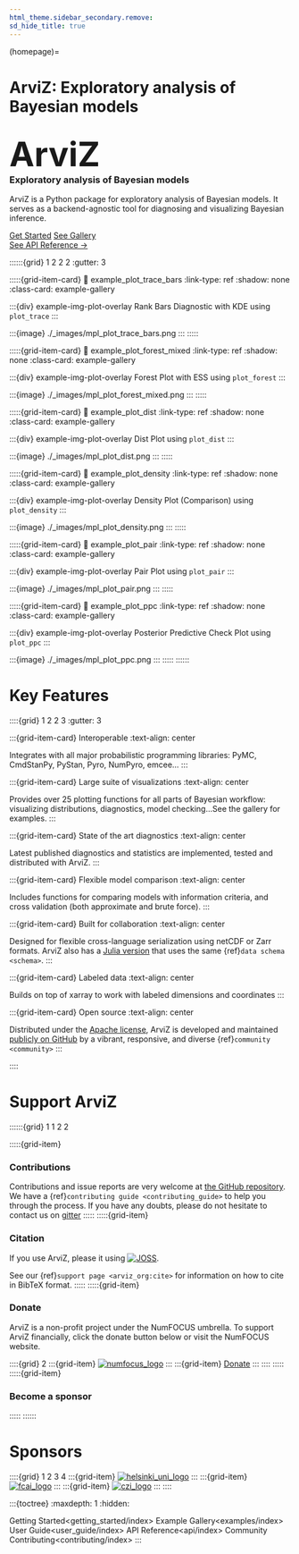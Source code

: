 ```yaml
---
html_theme.sidebar_secondary.remove:
sd_hide_title: true
---
```


(homepage)=
# ArviZ: Exploratory analysis of Bayesian models

<div id="hero">

<div id="hero-left">  <!-- Start Hero Left -->
  <h2 style="font-size: 60px; font-weight: bold; margin: 2rem auto 0;">ArviZ</h2>
  <h3 style="font-weight: bold; margin-top: 0;">Exploratory analysis of Bayesian models</h3>
  <p>ArviZ is a Python package for exploratory analysis of Bayesian models. It serves as a backend-agnostic tool for diagnosing and visualizing Bayesian inference.</p>

<div class="homepage-button-container">
  <div class="homepage-button-container-row">
      <a href="./getting_started/index.html" class="homepage-button primary-button">Get Started</a>
      <a href="./examples/index.html" class="homepage-button secondary-button">See Gallery</a>
  </div>
  <div class="homepage-button-container-row">
      <a href="./api/index.html" class="homepage-button-link">See API Reference →</a>
  </div>
</div>
</div>  <!-- End Hero Left -->

<div id="hero-right">  <!-- Start Hero Right -->

::::::{grid} 1 2 2 2
:gutter: 3

:::::{grid-item-card}
:link: example_plot_trace_bars
:link-type: ref
:shadow: none
:class-card: example-gallery

:::{div} example-img-plot-overlay
Rank Bars Diagnostic with KDE using `plot_trace`
:::

:::{image} ./_images/mpl_plot_trace_bars.png
:::
:::::

:::::{grid-item-card}
:link: example_plot_forest_mixed
:link-type: ref
:shadow: none
:class-card: example-gallery

:::{div} example-img-plot-overlay
Forest Plot with ESS using `plot_forest`
:::

:::{image} ./_images/mpl_plot_forest_mixed.png
:::
:::::

:::::{grid-item-card}
:link: example_plot_dist
:link-type: ref
:shadow: none
:class-card: example-gallery

:::{div} example-img-plot-overlay
Dist Plot using `plot_dist`
:::

:::{image} ./_images/mpl_plot_dist.png
:::
:::::

:::::{grid-item-card}
:link: example_plot_density
:link-type: ref
:shadow: none
:class-card: example-gallery

:::{div} example-img-plot-overlay
Density Plot (Comparison) using `plot_density`
:::

:::{image} ./_images/mpl_plot_density.png
:::
:::::

:::::{grid-item-card}
:link: example_plot_pair
:link-type: ref
:shadow: none
:class-card: example-gallery

:::{div} example-img-plot-overlay
Pair Plot using `plot_pair`
:::

:::{image} ./_images/mpl_plot_pair.png
:::
:::::

:::::{grid-item-card}
:link: example_plot_ppc
:link-type: ref
:shadow: none
:class-card: example-gallery

:::{div} example-img-plot-overlay
Posterior Predictive Check Plot using `plot_ppc`
:::

:::{image} ./_images/mpl_plot_ppc.png
:::
:::::
::::::

<!-- grid ended above, do not put anything on the right of markdown closings -->

</div>  <!-- End Hero Right -->
</div>  <!-- End Hero -->

# Key Features

::::{grid} 1 2 2 3
:gutter: 3

:::{grid-item-card} Interoperable
:text-align: center

Integrates with all major probabilistic programming libraries: PyMC, CmdStanPy, PyStan, Pyro, NumPyro, emcee...
:::

:::{grid-item-card} Large suite of visualizations
:text-align: center

Provides over 25 plotting functions for all parts of Bayesian workflow: visualizing distributions, diagnostics, model checking...See the gallery for examples.
:::

:::{grid-item-card} State of the art diagnostics
:text-align: center

Latest published diagnostics and statistics are implemented, tested and distributed with ArviZ.
:::

:::{grid-item-card} Flexible model comparison
:text-align: center

Includes functions for comparing models with information criteria, and cross validation (both approximate and brute force).
:::

:::{grid-item-card} Built for collaboration
:text-align: center

Designed for flexible cross-language serialization using netCDF or Zarr formats. ArviZ also has a [Julia version](https://julia.arviz.org/) that uses the same {ref}`data schema <schema>`.
:::

:::{grid-item-card} Labeled data
:text-align: center

Builds on top of xarray to work with labeled dimensions and coordinates
:::

:::{grid-item-card} Open source
:text-align: center

Distributed under the [Apache license](https://github.com/arviz-devs/arviz/blob/main/LICENSE), ArviZ is developed and maintained [publicly on GitHub](https://github.com/arviz-devs/arviz) by a vibrant, responsive, and diverse {ref}`community <community>`
:::

::::


# Support ArviZ

::::::{grid} 1 1 2 2

:::::{grid-item}

<h3>Contributions</h3>

Contributions and issue reports are very welcome at
[the GitHub repository](https://github.com/arviz-devs/arviz).
We have a {ref}`contributing guide <contributing_guide>` to help you through the process.
If you have any doubts, please do not hesitate to contact us on [gitter](https://gitter.im/arviz-devs/community)
:::::
:::::{grid-item}

<h3>Citation</h3>

If you use ArviZ, please it using <a class="reference external" href="https://doi.org/10.21105/joss.01143"><img alt="JOSS" src="https://joss.theoj.org/papers/10.21105/joss.01143/status.svg"></a>.

See our {ref}`support page <arviz_org:cite>` for information on how to cite in BibTeX format.
:::::
:::::{grid-item}

<h3>Donate</h3>

ArviZ is a non-profit project under the NumFOCUS umbrella. To support ArviZ financially, click the donate button below or visit the NumFOCUS website.

::::{grid} 2
:::{grid-item}
[![numfocus_logo](_static/donate_numfocus.png)](href="https://numfocus.org/)
:::
:::{grid-item}
<a href="https://numfocus.org/donate-to-arviz" class="sponsor homepage-button primary-button">Donate</a>
:::
::::
:::::
:::::{grid-item}

<h3>Become a sponsor</h3>

:::::
::::::

# Sponsors

::::{grid} 1 2 3 4
:::{grid-item}
[![helsinki_uni_logo](_static/sponsor_university_helsinki.png)](https://www.helsinki.fi/en)
:::
:::{grid-item}
[![fcai_logo](_static/sponsor_fcai.png)](https://fcai.fi/)
:::
:::{grid-item}
[![czi_logo](_static/sponsor_czi.png)](https://chanzuckerberg.com/)
:::
::::

:::{toctree}
:maxdepth: 1
:hidden:

Getting Started<getting_started/index>
Example Gallery<examples/index>
User Guide<user_guide/index>
API Reference<api/index>
Community<community>
Contributing<contributing/index>
:::
